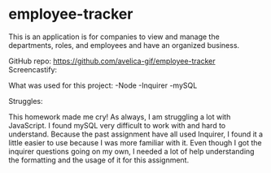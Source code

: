 # employee-tracker

This is an application is for companies to  view and manage the departments, roles, and employees and have an organized business.

GitHub repo: https://github.com/avelica-gif/employee-tracker
Screencastify: 

What was used for this project:
-Node
-Inquirer
-mySQL

Struggles:

This homework made me cry!
As always, I am struggling a lot with JavaScript. I found mySQL very difficult to work with and hard to understand. Because the past assignment have all used Inquirer, I found it a little easier to use because I was more familiar with it. Even though I got the inquirer questions going on my own, I needed a lot of  help understanding the formatting and the usage of it for this assignment. 
